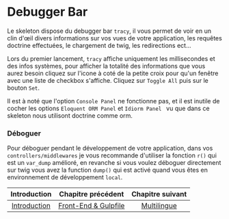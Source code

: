 # Debugger Bar

Le skeleton dispose du debugger bar `tracy`, il vous permet de voir en un clin d'œil divers informations sur vos vues de votre application, les requêtes doctrine effectuées, le chargement de twig, les redirections ect...

Lors du premier lancement, `tracy` affiche uniquement les millisecondes et des infos systèmes, pour afficher la totalité des informations que vous aurez besoin cliquez sur l'icone à coté de la petite croix pour qu'un fenêtre avec une liste de checkbox s'affiche. Cliquez sur `Toggle All` puis sur le bouton `Set`.

Il est à noté que l'option `Console Panel` ne fonctionne pas, et il est inutile de cocher les options `Eloquent ORM Panel` et `Idiorm Panel ` vu que dans ce skeleton nous utilisont doctrine comme orm.

### Déboguer
Pour déboguer pendant le développement de votre application, dans vos `controllers/middlewares` je vous recommande d'utiliser la fonction `r()` qui est un `var_dump` amélioré, en revanche si vous voulez déboguer directement sur twig vous avez la function `dump()` qui est activé quand vous êtes en environnement de développement `local`.

| Introduction | Chapitre précédent | Chapitre suivant |
| :----------: | :----------------: | :--------------: |
| [Introduction](https://github.com/SimonDevelop/slim-doctrine/blob/master/docs/introduction.md) | [Front-End & Gulpfile](https://github.com/SimonDevelop/slim-doctrine/blob/master/docs/chapter06.md) | [Multilingue](https://github.com/SimonDevelop/slim-doctrine/blob/master/docs/chapter08.md) |
